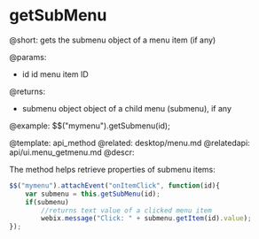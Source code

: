 getSubMenu
=============


@short: gets the submenu object of a menu item (if any)

@params:
- id	id	menu item ID

@returns:
- submenu	object	object of a child menu (submenu), if any

@example:
$$("mymenu").getSubmenu(id);


@template:	api_method
@related: 
	desktop/menu.md
@relatedapi:
	api/ui.menu_getmenu.md
@descr:

The method helps retrieve properties of submenu items:

~~~js
$$("mymenu").attachEvent("onItemClick", function(id){
    var submenu = this.getSubMenu(id);
    if(submenu)	
    	//returns text value of a clicked menu item
    	webix.message("Click: " + submenu.getItem(id).value);
});
~~~
